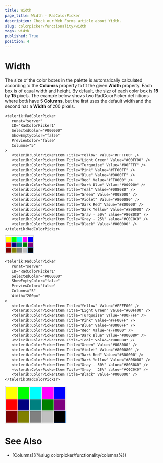 ```yaml
---
title: Width
page_title: Width - RadColorPicker
description: Check our Web Forms article about Width.
slug: colorpicker/functionality/width
tags: width
published: True
position: 4
---
```


# Width



The size of the color boxes in the palette is automatically calculated according to the **Columns** property to fit the given **Width** property. Each box is of equal width and height. By default, the size of each color box is **15** by **15** pixels. The example below shows two RadColorPicker definitions where both have 5 **Columns**, but the first uses the default width and the second has a **Width** of 200 pixels.

````ASP.NET
<telerik:RadColorPicker
   runat="server"
   ID="RadColorPicker1"
   SelectedColor="#000000"
   ShowEmptyColor="false"
   PreviewColor="false"
   Columns="5"
>
   <telerik:ColorPickerItem Title="Yellow" Value="#FFFF00" />
   <telerik:ColorPickerItem Title="Light Green" Value="#00FF00" />
   <telerik:ColorPickerItem Title="Turquoise" Value="#00FFFF" />
   <telerik:ColorPickerItem Title="Pink" Value="#FF00FF" />
   <telerik:ColorPickerItem Title="Blue" Value="#0000FF" />
   <telerik:ColorPickerItem Title="Red" Value="#FF0000" />
   <telerik:ColorPickerItem Title="Dark Blue" Value="#000080" />
   <telerik:ColorPickerItem Title="Teal" Value="#008080" />
   <telerik:ColorPickerItem Title="Green" Value="#008000" />
   <telerik:ColorPickerItem Title="Violet" Value="#800080" />
   <telerik:ColorPickerItem Title="Dark Red" Value="#800000" />
   <telerik:ColorPickerItem Title="Dark Yellow" Value="#808000" />
   <telerik:ColorPickerItem Title="Gray - 50%" Value="#808080" />
   <telerik:ColorPickerItem Title="Gray - 25%" Value="#C0C0C0" />
   <telerik:ColorPickerItem Title="Black" Value="#000000" />
</telerik:RadColorPicker> 
````




![](images/radcolorpicker009.png)

````ASP.NET
<telerik:RadColorPicker
   runat="server"
   ID="RadColorPicker1"
   SelectedColor="#000000"
   ShowEmptyColor="false"
   PreviewColor="false"
   Columns="5"
   Width="200px"
>
   <telerik:ColorPickerItem Title="Yellow" Value="#FFFF00" />
   <telerik:ColorPickerItem Title="Light Green" Value="#00FF00" />
   <telerik:ColorPickerItem Title="Turquoise" Value="#00FFFF" />
   <telerik:ColorPickerItem Title="Pink" Value="#FF00FF" />
   <telerik:ColorPickerItem Title="Blue" Value="#0000FF" />
   <telerik:ColorPickerItem Title="Red" Value="#FF0000" />
   <telerik:ColorPickerItem Title="Dark Blue" Value="#000080" />
   <telerik:ColorPickerItem Title="Teal" Value="#008080" />
   <telerik:ColorPickerItem Title="Green" Value="#008000" />
   <telerik:ColorPickerItem Title="Violet" Value="#800080" />
   <telerik:ColorPickerItem Title="Dark Red" Value="#800000" />
   <telerik:ColorPickerItem Title="Dark Yellow" Value="#808000" />
   <telerik:ColorPickerItem Title="Gray - 50%" Value="#808080" />
   <telerik:ColorPickerItem Title="Gray - 25%" Value="#C0C0C0" />
   <telerik:ColorPickerItem Title="Black" Value="#000000" />
</telerik:RadColorPicker> 	
````


![](images/radcolorpicker010.png)

# See Also

 * [Columns]({%slug colorpicker/functionality/columns%})
